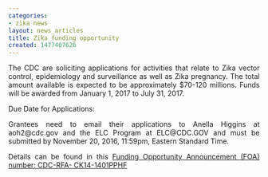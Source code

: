 ```yaml
---
categories:
- zika news
layout: news_articles
title: Zika funding opportunity
created: 1477407626
---
```

<p align="justify">The CDC are soliciting applications for activities that relate to Zika vector control, epidemiology and surveillance as well as Zika pregnancy. The total amount available is expected to be approximately $70-120 millions. Funds will be awarded from January 1, 2017 to July 31, 2017. 

<p align="justify">Due Date for Applications:
<p align="justify">Grantees need to email their applications to Anella Higgins at aoh2@cdc.gov and the ELC Program at ELC@CDC.GOV and must be submitted by November 20, 2016, 11:59pm, Eastern Standard Time. 

<p align="justify">Details can be found in this <a href="http://files.constantcontact.com/1f433099001/78ed4eb2-99e5-4e37-b9e0-87a6589e964b.pdf">Funding Opportunity Announcement (FOA) number: CDC-RFA- CK14-1401PPHF</a>
